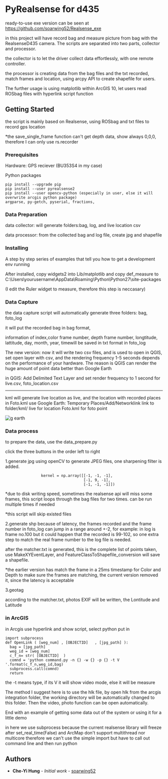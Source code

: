 # PyRealsense for d435

ready-to-use exe version can be seen at https://github.com/soarwing52/Realsense_exe

in this project will have record bag and measure picture from bag with the RealsenseD435 camera. The scripts are separated into two parts, collector and processor.

the collector is to let the driver collect data effortlessly, with one remote controller.

the processor is creating data from the bag files and the txt recorded, match frames and location, using arcpy API to create shapefile for users.

The further usage is using matplotlib within ArcGIS 10, let users read ROSbag files with hyperlink script function 

## Getting Started

the script is mainly based on Realsense, using ROSbag and txt files to record gps location

*the save_single_frame function can't get depth data, show always 0,0,0, therefore I can only use rs.recorder


### Prerequisites

Hardware: GPS reciever (BU353S4 in my case)

Python packages
```
pip install --upgrade pip
pip install --user pyrealsense2 
pip install --user opencv-python (especially in user, else it will overwrite arcgis python package)
argparse, py-getch, pyserial, fractions,
```
### Data Preparation

data collector: will generate folders:bag, log, and live location csv

data processor: from the collected bag and log file, create jpg and shapefile


### Installing

A step by step series of examples that tell you how to get a development env running

After installed, copy widgets2 into Lib/matplotlib
and copy def_measure to C:\Users\yourusername\AppData\Roaming\Python\Python27\site-packages

(I edit the Ruler widget to measure, therefore this step is neccasary)

### Data Capture

the data capture script will automatically generate three folders: bag, foto_log

it will put the recorded bag in bag format, 

information of index,color frame number, depth frame number, longtitude, lattitude, day, month, year, timewill be saved in txt format in foto_log

The new version:
now it will write two csv files, and is used to open in QGIS, set open layer with csv, and the rendering frequency 1-5 seconds 
depends on the performance of your hardware.
The reason is QGIS can render the huge amount of point data better than Google Earth

in QGIS:
Add Delimited Text Layer and set render frequency to 1 second for live.csv, foto_location.csv

------------------------------------------------------------------------------------------------------------------
kml will generate live location as live, and the location with recorded places in Foto.kml
use Google Earth: Temporary Places/Add/Networklink link to folder/kml/ live for location Foto.kml for foto point

![g earth](https://github.com/soarwing52/RealsensePython/blob/master/examples/google%20earth.PNG?raw=true)

### Data process

to prepare the data, use the data_prepare.py

click the three buttons in the order left to right

1.generate jpg
using openCV to generate JPEG files, one sharpening filter is added.
```
                kernel = np.array([[-1, -1, -1],
                                   [-1, 9, -1],
                                   [-1, -1, -1]])
```
*due to disk writing speed, sometimes the realsense api will miss some frames, this script loops through the bag files for two times. can be run multiple times if needed

*this script will skip existed files

2.generate shp
because of latency, the frames recorded and the frame number in foto_log can jump in a range around +-2, for example: in log is frame no.100 but it could happen that the recorded is 99-102, so one extra step to match the real frame number to the log file is needed.

after the matcher.txt is generated, this is the complete list of points taken, use MakeXYEventLayer, and FeatureClassToShapefile_conversion will save a shapefile.

*the earlier version has match the frame in a 25ms timestamp for Color and Depth to make sure the frames are matching, the current version removed it, since the latency is acceptable

3.geotag

according to the matcher.txt, photos EXIF will be written, the Lontitude and Latitude

### in ArcGIS

in Arcgis use hyperlink and show script, select python
put in 

```
import subprocess
def OpenLink ( [weg_num] , [OBJECTID]   , [jpg_path] ):
  bag = [jpg_path] 
  weg_id = [weg_num] 
  c_f_n= str( [OBJECTID]  )
  comnd = 'python command.py -n {} -w {} -p {} -t V '.format(c_f_n,weg_id,bag)
  subprocess.call(comnd)
  return
```

the -t means type, if its V it will show video mode, else it will be measure

The method I suggest here is to use the hlk file, by open hlk from the arcgis integration folder, the working directory will be automatically changed to this folder. 
Then the video, photo function can be open automatically.

End with an example of getting some data out of the system or using it for a little demo

in here we use subprocess because the current realsense library will freeze after set_real_time(False)
and ArcMap don't support multithread nor multicore
therefore we can't use the simple import but have to call out command line and then run python

## Authors

* **Che-Yi Hung** - *Initial work* - [soarwing52](https://github.com/soarwing52)


